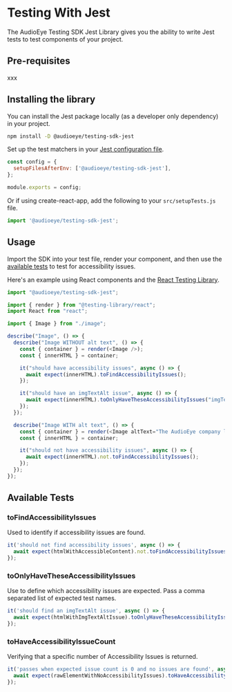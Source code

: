 # Testing With Jest

The AudioEye Testing SDK Jest Library gives you the ability to write Jest tests to test components of your project.

## Pre-requisites
xxx

## Installing the library

You can install the Jest package locally (as a developer only dependency) in your project.

```bash
npm install -D @audioeye/testing-sdk-jest
```

Set up the test matchers in your [Jest configuration file](https://jestjs.io/docs/configuration#setupfilesafterenv-array).

```javascript
const config = {
  setupFilesAfterEnv: ['@audioeye/testing-sdk-jest'],
};

module.exports = config;
```

Or if using create-react-app, add the following to your `src/setupTests.js` file.

```javascript
import '@audioeye/testing-sdk-jest';
```

## Usage
Import the SDK into your test file, render your component, and then use the [available tests](#available-tests) to test for accessibility issues.

Here's an example using React components and the [React Testing Library](https://testing-library.com/docs/react-testing-library/intro).

```javascript
import "@audioeye/testing-sdk-jest";

import { render } from "@testing-library/react";
import React from "react";

import { Image } from "./image";

describe("Image", () => {
  describe("Image WITHOUT alt text", () => {
    const { container } = render(<Image />);
    const { innerHTML } = container;

    it("should have accessibility issues", async () => {
      await expect(innerHTML).toFindAccessibilityIssues();
    });

    it("should have an imgTextAlt issue", async () => {
      await expect(innerHTML).toOnlyHaveTheseAccessibilityIssues("imgTextAlt");
    });
  });

  describe("Image WITH alt text", () => {
    const { container } = render(<Image altText="The AudioEye company logo" />);
    const { innerHTML } = container;

    it("should not have accessibility issues", async () => {
      await expect(innerHTML).not.toFindAccessibilityIssues();
    });
  });
});
```

## Available Tests

### toFindAccessibilityIssues
Used to identify if accessibility issues are found.

```javascript
it('should not find accessibility issues', async () => {
  await expect(htmlWithAccessibleContent).not.toFindAccessibilityIssues();
});
```

### toOnlyHaveTheseAccessibilityIssues
Use to define which accessibility issues are expected. Pass a comma separated list of expected test names.

```javascript
it('should find an imgTextAlt issue', async () => {
  await expect(htmlWithImgTextAltIssue).toOnlyHaveTheseAccessibilityIssues('imgTextAlt');
});
```

### toHaveAccessibilityIssueCount
Verifying that a specific number of Accessibility Issues is returned.

```javascript
it('passes when expected issue count is 0 and no issues are found', async () => {
  await expect(rawElementWithNoAccessibilityIssues).toHaveAccessibilityIssueCount(0);
});
```
